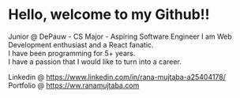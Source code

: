 
# Hello, welcome to my Github!!
Junior @ DePauw - CS Major - Aspiring Software Engineer
I am Web Development enthusiast and a React fanatic.        
I have been programming for 5+ years.                 
I have a passion that I would like to turn into a career.         

Linkedin @ https://www.linkedin.com/in/rana-mujtaba-a25404178/              
Portfolio @ https://ww.ranamujtaba.com
